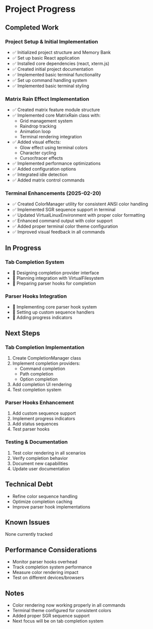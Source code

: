 # Project Progress

## Completed Work

### Project Setup & Initial Implementation
- ✅ Initialized project structure and Memory Bank
- ✅ Set up basic React application
- ✅ Installed core dependencies (react, xterm.js)
- ✅ Created initial project documentation
- ✅ Implemented basic terminal functionality
- ✅ Set up command handling system
- ✅ Implemented basic terminal styling

### Matrix Rain Effect Implementation
- ✅ Created matrix feature module structure
- ✅ Implemented core MatrixRain class with:
  - Grid management system
  - Raindrop tracking
  - Animation loop
  - Terminal rendering integration
- ✅ Added visual effects:
  - Glow effect using terminal colors
  - Character cycling
  - Cursor/tracer effects
- ✅ Implemented performance optimizations
- ✅ Added configuration options
- ✅ Integrated idle detection
- ✅ Added matrix control commands

### Terminal Enhancements (2025-02-20)
- ✅ Created ColorManager utility for consistent ANSI color handling
- ✅ Implemented SGR sequence support in terminal
- ✅ Updated VirtualLinuxEnvironment with proper color formatting
- ✅ Enhanced command output with color support
- ✅ Added proper terminal color theme configuration
- ✅ Improved visual feedback in all commands

## In Progress

### Tab Completion System
- 🔄 Designing completion provider interface
- 🔄 Planning integration with VirtualFilesystem
- 🔄 Preparing parser hooks for completion

### Parser Hooks Integration
- 🔄 Implementing core parser hook system
- 🔄 Setting up custom sequence handlers
- 🔄 Adding progress indicators

## Next Steps

### Tab Completion Implementation
1. Create CompletionManager class
2. Implement completion providers:
   - Command completion
   - Path completion
   - Option completion
3. Add completion UI rendering
4. Test completion system

### Parser Hooks Enhancement
1. Add custom sequence support
2. Implement progress indicators
3. Add status sequences
4. Test parser hooks

### Testing & Documentation
1. Test color rendering in all scenarios
2. Verify completion behavior
3. Document new capabilities
4. Update user documentation

## Technical Debt
- Refine color sequence handling
- Optimize completion caching
- Improve parser hook implementations

## Known Issues
None currently tracked

## Performance Considerations
- Monitor parser hooks overhead
- Track completion system performance
- Measure color rendering impact
- Test on different devices/browsers

## Notes
- Color rendering now working properly in all commands
- Terminal theme configured for consistent colors
- Added proper SGR sequence support
- Next focus will be on tab completion system